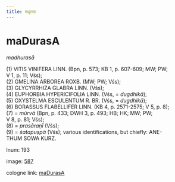 ```yaml
---
title: मधुरसा
---
```


# maDurasA

<i>madhurasā</i>  <div n="P" />(1) <bot>VITIS VINIFERA LINN.</bot> (Bpn, p. 573; KB 1, p. 607-609; MW; PW; <div n="lb" />V 1, p. 11; Vśs); <div n="P" />(2) <bot>GMELINA ARBOREA ROXB.</bot> (MW; PW; Vśs); <div n="P" />(3) <bot>GLYCYRRHIZA GLABRA LINN.</bot> (Vśs); <div n="P" />(4) <bot>EUPHORBIA HYPERICIFOLIA LINN.</bot> (Vśs, = <i>dugdhikā</i>); <div n="P" />(5) <bot>OXYSTELMA ESCULENTUM R. BR.</bot> (Vśs, = <i>dugdhikā</i>); <div n="P" />(6) <bot>BORASSUS FLABELLIFER LINN.</bot> (KB 4, p. 2571-2575; V 5, p. 8); <div n="P" />(7) = <i>mūrvā</i> (Bpn, p. 433; DWH 3, p. 493; HB; HK; MW; PW; <div n="lb" />V 8, p. 81; Vśs); <div n="P" />(8) = <i>prasāraṇī</i> (Vśs); <div n="P" />(9) = <i>śatapuṣpā</i> (Vśs); various identifications, but chiefly: <bot>ANE- <div n="lb" />THUM SOWA KURZ.</bot>

lnum: 193

image: [587](https://www.sanskrit-lexicon.uni-koeln.de/scans/csl-apidev/servepdf.php?dict=snp&page=587)

cologne link: [maDurasA](https://sanskrit-lexicon.uni-koeln.de/scans/csl-apidev/getword.php?dict=snp&key=maDurasA)

